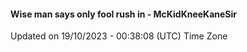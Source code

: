 #### Wise man says only fool rush in - McKidKneeKaneSir
Updated on 19/10/2023 - 00:38:08 (UTC) Time Zone

